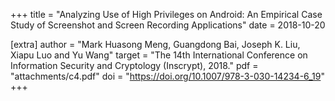 +++
title = "Analyzing Use of High Privileges on Android: An Empirical Case Study of Screenshot and Screen Recording Applications"
date = 2018-10-20

[extra]
author = "Mark Huasong Meng, Guangdong Bai, Joseph K. Liu, Xiapu Luo and Yu Wang"
target = "The 14th International Conference on Information Security and Cryptology (Inscrypt), 2018."
pdf = "attachments/c4.pdf"
doi = "https://doi.org/10.1007/978-3-030-14234-6_19"
+++
